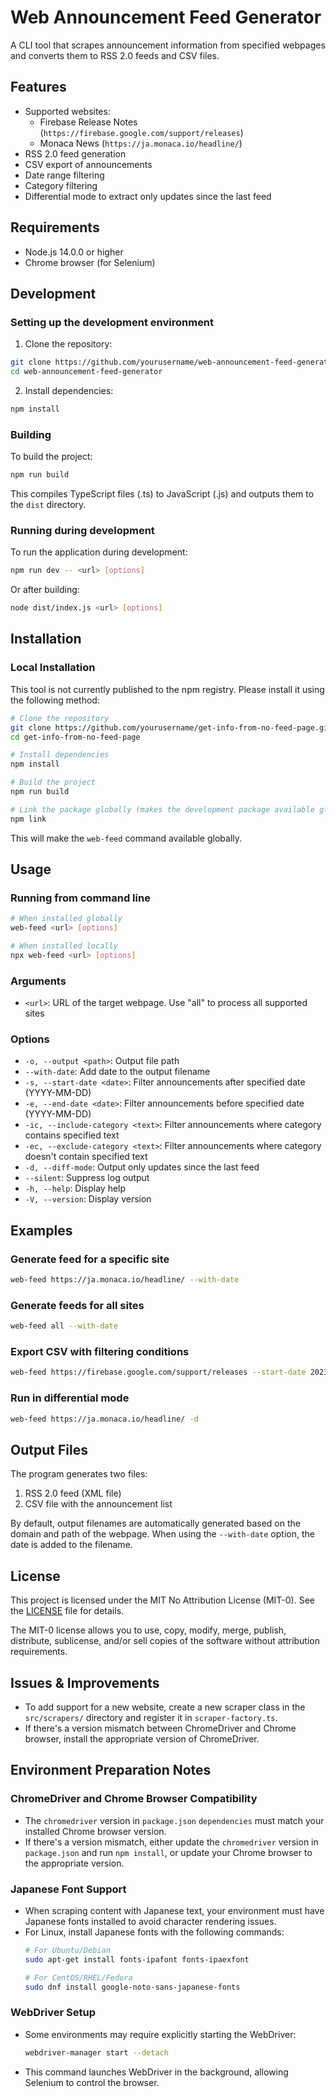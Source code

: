 # Web Announcement Feed Generator

A CLI tool that scrapes announcement information from specified webpages and converts them to RSS 2.0 feeds and CSV files.

## Features

- Supported websites:
  - Firebase Release Notes (`https://firebase.google.com/support/releases`)
  - Monaca News (`https://ja.monaca.io/headline/`)
- RSS 2.0 feed generation
- CSV export of announcements
- Date range filtering
- Category filtering
- Differential mode to extract only updates since the last feed

## Requirements

- Node.js 14.0.0 or higher
- Chrome browser (for Selenium)

## Development

### Setting up the development environment

1. Clone the repository:
```bash
git clone https://github.com/yourusername/web-announcement-feed-generator.git
cd web-announcement-feed-generator
```

2. Install dependencies:
```bash
npm install
```

### Building

To build the project:
```bash
npm run build
```

This compiles TypeScript files (.ts) to JavaScript (.js) and outputs them to the `dist` directory.

### Running during development

To run the application during development:
```bash
npm run dev -- <url> [options]
```

Or after building:
```bash
node dist/index.js <url> [options]
```

## Installation

### Local Installation

This tool is not currently published to the npm registry. Please install it using the following method:

```bash
# Clone the repository
git clone https://github.com/yourusername/get-info-from-no-feed-page.git
cd get-info-from-no-feed-page

# Install dependencies
npm install

# Build the project
npm run build

# Link the package globally (makes the development package available globally)
npm link
```

This will make the `web-feed` command available globally.

## Usage

### Running from command line

```bash
# When installed globally
web-feed <url> [options]

# When installed locally
npx web-feed <url> [options]
```

### Arguments

- `<url>`: URL of the target webpage. Use "all" to process all supported sites

### Options

- `-o, --output <path>`: Output file path
- `--with-date`: Add date to the output filename
- `-s, --start-date <date>`: Filter announcements after specified date (YYYY-MM-DD)
- `-e, --end-date <date>`: Filter announcements before specified date (YYYY-MM-DD)
- `-ic, --include-category <text>`: Filter announcements where category contains specified text
- `-ec, --exclude-category <text>`: Filter announcements where category doesn't contain specified text
- `-d, --diff-mode`: Output only updates since the last feed
- `--silent`: Suppress log output
- `-h, --help`: Display help
- `-V, --version`: Display version

## Examples

### Generate feed for a specific site

```bash
web-feed https://ja.monaca.io/headline/ --with-date
```

### Generate feeds for all sites

```bash
web-feed all --with-date
```

### Export CSV with filtering conditions

```bash
web-feed https://firebase.google.com/support/releases --start-date 2023-01-01 --include-category important
```

### Run in differential mode

```bash
web-feed https://ja.monaca.io/headline/ -d
```

## Output Files

The program generates two files:

1. RSS 2.0 feed (XML file)
2. CSV file with the announcement list

By default, output filenames are automatically generated based on the domain and path of the webpage.
When using the `--with-date` option, the date is added to the filename.

## License

This project is licensed under the MIT No Attribution License (MIT-0). See the [LICENSE](./LICENSE) file for details.

The MIT-0 license allows you to use, copy, modify, merge, publish, distribute, sublicense, and/or sell copies of the software without attribution requirements.

## Issues & Improvements

- To add support for a new website, create a new scraper class in the `src/scrapers/` directory and register it in `scraper-factory.ts`.
- If there's a version mismatch between ChromeDriver and Chrome browser, install the appropriate version of ChromeDriver.

## Environment Preparation Notes

### ChromeDriver and Chrome Browser Compatibility

- The `chromedriver` version in `package.json` `dependencies` must match your installed Chrome browser version.
- If there's a version mismatch, either update the `chromedriver` version in `package.json` and run `npm install`, or update your Chrome browser to the appropriate version.

### Japanese Font Support

- When scraping content with Japanese text, your environment must have Japanese fonts installed to avoid character rendering issues.
- For Linux, install Japanese fonts with the following commands:
  ```bash
  # For Ubuntu/Debian
  sudo apt-get install fonts-ipafont fonts-ipaexfont
  
  # For CentOS/RHEL/Fedora
  sudo dnf install google-noto-sans-japanese-fonts
  ```

### WebDriver Setup

- Some environments may require explicitly starting the WebDriver:
  ```bash
  webdriver-manager start --detach
  ```
- This command launches WebDriver in the background, allowing Selenium to control the browser.